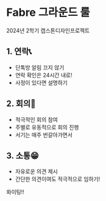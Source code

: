 # Fabre 그라운드 룰
2024년 2학기 캡스톤디자인프로젝트

## 1. 연락📞
- 단톡방 알림 끄지 않기
- 연락 확인은 24시간 내로!
- 사정이 있다면 설명하기

## 2. 회의📜
- 적극적인 회의 참여
- 주별로 유동적으로 회의 진행
- 서기는 매주 번갈아가면서

## 3. 소통😁
- 자유로운 의견 제시
- 간단한 의견이여도 적극적으로 임하기!

화이팅!!

